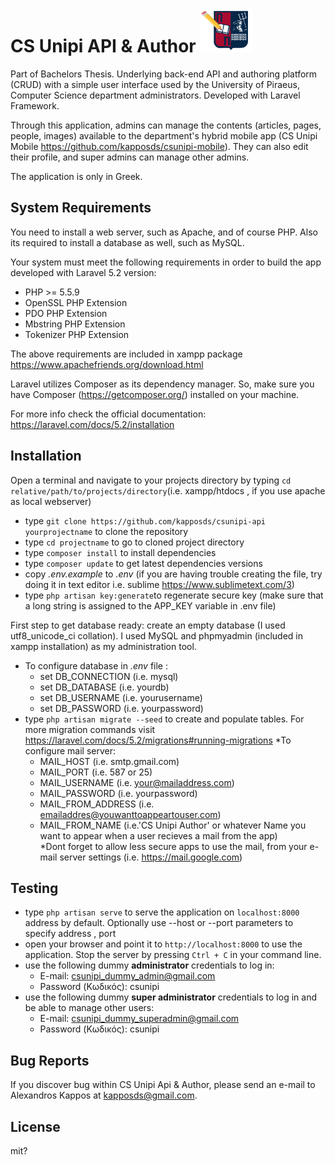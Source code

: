 # CS Unipi API & Author <img src="https://github.com/kapposds/csunipi-api/blob/master/public/images/logos/cs_unipi_author_logo.png" width="85" height="70" />

Part of Bachelors Thesis. Underlying back-end API and authoring platform (CRUD) with a simple user interface used by the University of Piraeus, Computer Science department administrators. Developed with Laravel Framework.

Through this application, admins can manage the contents (articles, pages, people, images) available to the department's hybrid mobile app (CS Unipi Mobile https://github.com/kapposds/csunipi-mobile). They can also edit their profile, and super admins can manage other admins. 

The application is only in Greek.

## System Requirements
You need to install a web server, such as Apache, and of course PHP. Also its required to install a database as well, such as  MySQL.

Your system must meet the following requirements in order to build the app developed with Laravel 5.2 version:
* PHP >= 5.5.9
* OpenSSL PHP Extension
* PDO PHP Extension
* Mbstring PHP Extension
* Tokenizer PHP Extension

The above requirements are included in xampp package https://www.apachefriends.org/download.html

Laravel utilizes Composer as its dependency manager. So, make sure you have Composer (https://getcomposer.org/) installed on your machine.

For more info check the official documentation: https://laravel.com/docs/5.2/installation

## Installation
Open a terminal and navigate to your projects directory by typing `cd relative/path/to/projects/directory`(i.e. xampp/htdocs , if you use apache as local webserver)
* type `git clone https://github.com/kapposds/csunipi-api yourprojectname` to clone the repository
* type `cd projectname` to go to cloned project directory
* type `composer install` to install dependencies
* type `composer update` to get latest dependencies versions
* copy *.env.example* to *.env* (if you are having trouble creating the file, try doing it in text editor i.e. sublime https://www.sublimetext.com/3)
* type `php artisan key:generate`to regenerate secure key (make sure that a long string is assigned to the APP_KEY variable in .env file)

First step to get database ready: create an empty database (I used utf8_unicode_ci collation). I used MySQL and phpmyadmin (included in xampp installation) as my administration tool.
* To configure database in *.env* file :
   * set DB_CONNECTION (i.e. mysql)
   * set DB_DATABASE (i.e. yourdb)
   * set DB_USERNAME (i.e. yourusername)
   * set DB_PASSWORD (i.e. yourpassword)
* type `php artisan migrate --seed` to create and populate tables. For more migration commands visit https://laravel.com/docs/5.2/migrations#running-migrations
*To configure mail server:
   * MAIL_HOST (i.e. smtp.gmail.com)
   * MAIL_PORT  (i.e. 587 or 25)
   * MAIL_USERNAME  (i.e. your@mailaddress.com)
   * MAIL_PASSWORD (i.e. yourpassword)
   * MAIL_FROM_ADDRESS (i.e. emailaddres@youwanttoappeartouser.com) 
   * MAIL_FROM_NAME (i.e.'CS Unipi Author' or whatever Name you want to appear when a user recieves a mail from the app)  
*Dont forget to allow less secure apps to use the mail, from your e-mail server settings (i.e. https://mail.google.com)

## Testing

* type `php artisan serve` to serve the application on `localhost:8000` address by default. Optionally use --host or --port parameters to specify address , port
* open your browser and point it to `http://localhost:8000` to use the application. Stop the server by pressing `Ctrl + C` in your command line.
* use the following dummy <b>administrator</b> credentials to log in:
	* E-mail: csunipi_dummy_admin@gmail.com
	* Password (Κωδικός): csunipi
* use the following dummy <b> super administrator</b> credentials to log in and be able to manage other users:
	* E-mail: csunipi_dummy_superadmin@gmail.com
	* Password (Κωδικός): csunipi

## Bug Reports

If you discover bug within CS Unipi Api & Author, please send an e-mail to Alexandros Kappos at kapposds@gmail.com.

## License

mit?
